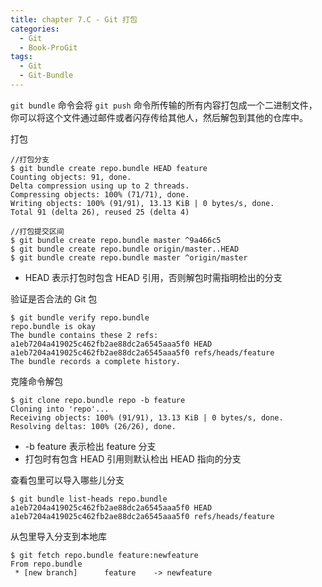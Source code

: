 ```yaml
---
title: chapter 7.C - Git 打包
categories:
  - Git
  - Book-ProGit
tags:
  - Git
  - Git-Bundle
---
```


`git bundle` 命令会将 `git push` 命令所传输的所有内容打包成一个二进制文件，你可以将这个文件通过邮件或者闪存传给其他人，然后解包到其他的仓库中。

<!--more-->

打包
```
//打包分支
$ git bundle create repo.bundle HEAD feature
Counting objects: 91, done.
Delta compression using up to 2 threads.
Compressing objects: 100% (71/71), done.
Writing objects: 100% (91/91), 13.13 KiB | 0 bytes/s, done.
Total 91 (delta 26), reused 25 (delta 4)

//打包提交区间
$ git bundle create repo.bundle master ^9a466c5
$ git bundle create repo.bundle origin/master..HEAD
$ git bundle create repo.bundle master ^origin/master
```
* HEAD 表示打包时包含 HEAD 引用，否则解包时需指明检出的分支

验证是否合法的 Git 包
```
$ git bundle verify repo.bundle
repo.bundle is okay
The bundle contains these 2 refs:
a1eb7204a419025c462fb2ae88dc2a6545aaa5f0 HEAD
a1eb7204a419025c462fb2ae88dc2a6545aaa5f0 refs/heads/feature
The bundle records a complete history.
```

克隆命令解包
```
$ git clone repo.bundle repo -b feature
Cloning into 'repo'...
Receiving objects: 100% (91/91), 13.13 KiB | 0 bytes/s, done.
Resolving deltas: 100% (26/26), done.
```
* -b feature 表示检出 feature 分支
* 打包时有包含 HEAD 引用则默认检出 HEAD 指向的分支

查看包里可以导入哪些儿分支
```
$ git bundle list-heads repo.bundle
a1eb7204a419025c462fb2ae88dc2a6545aaa5f0 HEAD
a1eb7204a419025c462fb2ae88dc2a6545aaa5f0 refs/heads/feature
```

从包里导入分支到本地库
```
$ git fetch repo.bundle feature:newfeature
From repo.bundle
 * [new branch]      feature    -> newfeature
```
